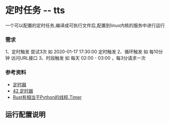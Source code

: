 定时任务 -- tts
===

一个可以配置的定时任务,编译成可执行文件后,配置到linux内核的服务中进行运行

### 需求

1、定时触发 尝试3次
   如 2020-01-17 17:30:00 定时触发
2、循环触发
   如 每10分钟 访问URL接口
3、时段触发
   如 每天 02:00 - 03:00 ，每3分请求一次

### 参考资料

- [定时器](https://rustlang-cn.org/crates/tokio/docs/going-deeper/timers.html)
- [42 定时器](https://rustcc.github.io/rust-by-example/timers.html)
- [Rust有相当于Python的线程.Timer](http://www.voidcn.com/article/p-qidzjxoa-bvs.html)

## 运行配置说明

